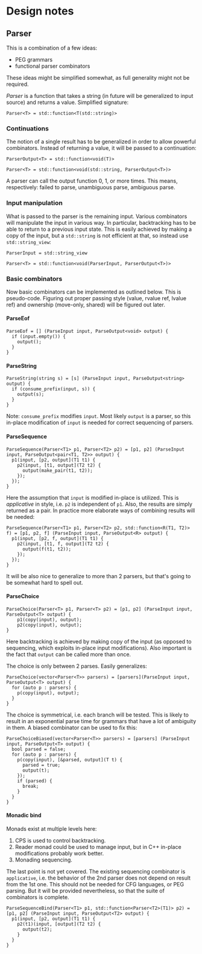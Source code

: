 # Design notes

## Parser

This is a combination of a few ideas:
* PEG grammars
* functional parser combinators

These ideas might be simplified somewhat, as full generality might not be
required.

_Parser_ is a function that takes a string (in future will be generalized to
input source) and returns a value. Simplified signature:

    Parser<T> = std::function<T(std::string)>

### Continuations

The notion of a single result has to be generalized in order to allow powerful
combinators. Instead of returning a value, it will be passed to a continuation:

    ParserOutput<T> = std::function<void(T)>
    
    Parser<T> = std::function<void(std::string, ParserOutput<T>)> 

A parser can call the output function 0, 1, or more times. This means,
respectively: failed to parse, unambiguous parse, ambiguous parse.

### Input manipulation

What is passed to the parser is the remaining input. Various combinators will
manipulate the input in various way. In particular, backtracking has to be able
to return to a previous input state. This is easily achieved by making a copy
of the input, but a `std::string` is not efficient at that, so instead use
`std::string_view`:

    ParserInput = std::string_view

    Parser<T> = std::function<void(ParserInput, ParserOutput<T>)>

### Basic combinators

Now basic combinators can be implemented as outlined below. This is pseudo-code.
Figuring out proper passing style (value, rvalue ref, lvalue ref) and ownership
(move-only, shared) will be figured out later.

#### ParseEof

    ParseEof = [] (ParseInput input, ParseOutput<void> output) {
      if (input.empty()) {
        output();
      }
    }

#### ParseString

    ParseString(string s) = [s] (ParseInput input, ParseOutput<string> output) {
      if (consume_prefix(input, s)) {
        output(s);
      }
    }

Note: `consume_prefix` modifies `input`. Most likely `output` is a parser, so
this in-place modification of `input` is needed for correct sequencing of
parsers.

#### ParseSequence

    ParseSequence(Parser<T1> p1, Parser<T2> p2) = [p1, p2] (ParseInput input, ParseOutput<pair<T1, T2>> output) {
      p1(input, [p2, output](T1 t1) {
        p2(input, [t1, output](T2 t2) {
          output(make_pair(t1, t2));
        });
      });
    }

Here the assumption that `input` is modified in-place is utilized. This is
_applicative_ in style, i.e. `p2` is independent of `p1`. Also, the results are
simply returned as a pair. In practice more elaborate ways of combining results
will be needed:

    ParseSequence(Parser<T1> p1, Parser<T2> p2, std::function<R(T1, T2)> f) = [p1, p2, f] (ParseInput input, ParseOutput<R> output) {
      p1(input, [p2, f, output](T1 t1) {
        p2(input, [t1, f, output](T2 t2) {
          output(f(t1, t2));
        });
      });
    }
   
It will be also nice to generalize to more than 2 parsers, but that's going to
be somewhat hard to spell out.

#### ParseChoice

    ParseChoice(Parser<T> p1, Parser<T> p2) = [p1, p2] (ParseInput input, ParseOutput<T> output) {
        p1(copy(input), output);
        p2(copy(input), output);
    }

Here backtracking is achieved by making copy of the input (as opposed to
sequencing, which exploits in-place input modifications). Also important is the
fact that `output` can be called more than once.

The choice is only between 2 parses. Easily generalizes:

    ParseChoice(vector<Parser<T>> parsers) = [parsers](ParseInput input, ParseOutput<T> output) {
      for (auto p : parsers) {
        p(copy(input), output);
      }
    }

The choice is symmetrical, i.e. each branch will be tested. This is likely
to result in an exponential parse time for grammars that have a lot of
ambiguity in them. A biased combinator can be used to fix this:

    ParseChoiceBiased(vector<Parser<T>> parsers) = [parsers] (ParseInput input, ParseOutput<T> output) {
      bool parsed = false;
      for (auto p : parsers) {
        p(copy(input), [&parsed, output](T t) {
          parsed = true;
          output(t);
        }); 
        if (parsed) {
          break;
        }
      }
    }

#### Monadic bind

Monads exist at multiple levels here:
1. CPS is used to control backtracking.
1. Reader monad could be used to manage input, but in C++ in-place modifications
   probably work better.
1. Monading sequencing.

The last point is not yet covered. The existing sequencing combinator is
`applicative`, i.e. the behavior of the 2nd parser does not depend on result
from the 1st one. This should not be needed for CFG languages, or PEG parsing.
But it will be provided nevertheless, so that the suite of combinators is
complete.

    ParseSequenceBind(Parser<T1> p1, std::function<Parser<T2>(T1)> p2) = [p1, p2] (ParseInput input, ParseOutput<T2> output) {
      p1(input, [p2, output](T1 t1) {
        p2(t1)(input, [output](T2 t2) {
          output(t2);
        }
      }
    }

